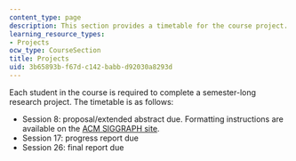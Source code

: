 ```yaml
---
content_type: page
description: This section provides a timetable for the course project.
learning_resource_types:
- Projects
ocw_type: CourseSection
title: Projects
uid: 3b65893b-f67d-c142-babb-d92030a8293d
---
```


Each student in the course is required to complete a semester-long research project. The timetable is as follows:

*   Session 8: proposal/extended abstract due. Formatting instructions are available on the [ACM SIGGRAPH site](http://www.siggraph.org/publications/instructions/).
*   Session 17: progress report due
*   Session 26: final report due